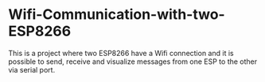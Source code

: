 # Wifi-Communication-with-two-ESP8266
This is a project where two ESP8266 have a Wifi connection and it is possible to send, receive and visualize messages from one ESP to the other via serial port.
